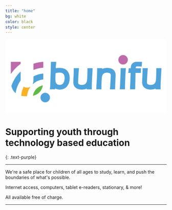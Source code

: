 ```yaml
---
title: "home"
bg: white
color: black
style: center
---
```

![Bulding the hub walls pickture two](img/Ubunifu-logo.png)
# Supporting youth through technology based education
{: .text-purple}

-------------------------
We're a safe place for children of all ages to study, learn, and push the boundaries of what's possible.



Internet access,  computers, tablet e-readers,  stationary, & more!

All available free of charge.

-------------------------



